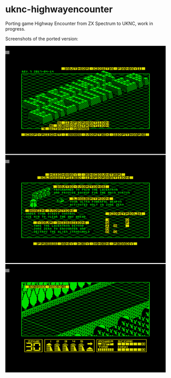 # uknc-highwayencounter
Porting game Highway Encounter from ZX Spectrum to UKNC, work in progress.

Screenshots of the ported version:

![](screenshot/title-screen.png) ![](screenshot/info-screen.png)
![](screenshot/demo-screen.png)
